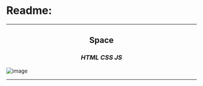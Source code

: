 # Readme:
 
---
 
<h2 align='center'>Space</h2>
<h3 quote align='center'><i>HTML CSS JS</i></h3 quote>

![image](https://github.com/younghosein/Space/assets/83702864/03426de8-190f-43df-bf40-7f0e691a2891)

 
---

